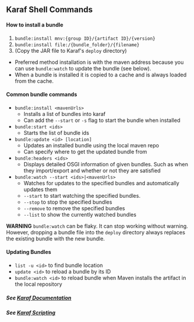 ## Karaf Shell Commands

#### How to install a bundle
1. `bundle:install mnv:{group ID}/{artifact ID}/{version}`
2. `bundle:install file:/{bundle_folder}/{filename}`
3. (Copy the JAR file to Karaf's `deploy` directory)

- Preferred method installation is with the maven address because you can use `bundle:watch` to update the bundle (see below).
- When a bundle is installed it is copied to a cache and is always loaded from the cache. 

#### Common bundle commands
* `bundle:install <mavenUrls>`
    * Installs a list of bundles into karaf
    * Can add the `--start` or `-s` flag to start the bundle when installed
* `bundle:start <ids>`
    * Starts the list of bundle ids
* `bundle:update <id> [location]`
    * Updates an installed bundle using the local maven repo
    * Can specify where to get the updated bundle from
* `bundle:headers <ids>`
    * Displays detailed OSGI information of given bundles. Such as when they import/export and whether or not they are satisfied
* `bundle:watch --start <ids>|<mavenUrls>`
    * Watches for updates to the specified bundles and automatically updates them
    * `--start` to start watching the specified bundles.
    * `--stop` to stop the specified bundles
    * `--remove` to remove the specified bundles
    * `--list` to show the currently watched bundles

**WARNING** `bundle:watch` can be flaky. It can stop working without warning. However, dropping a bundle file into the `deploy` directory always replaces the existing bundle with the new bundle.

#### Updating Bundles
* `list -u <id>` to find bundle location
* `update <id>` to reload a bundle by its ID
* `bundle:watch <id>` to reload bundle when  Maven  installs the artifact in the local repository

##### See  [Karaf Documentation](http://supergsego.com/apache/karaf/documentation/4_x.html)

##### See [Karaf Scripting](https://svn.apache.org/repos/asf/karaf/site/production/manual/latest/scripting.html) 
